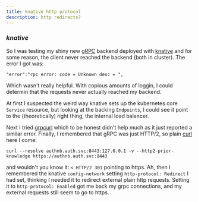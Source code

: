 ```yaml
---
title: knative http protocol
description: http redirects?
---
```


### _knative_

So I was testing my shiny new [gRPC](https://grpc.io/)
backend deployed with [knative](https://knative.dev/docs/)
and for some reason, the client never reached the backend
(both in cluster).
The error I got was:

```
"error":"rpc error: code = Unknown desc = ",
```

Which wasn't really helpful.
With copious amounts of loggin,
I could determin that the requests never actually reached my backend.

At first I suspected the weird way knative sets up the
kubernetes core `Service` resource,
but looking at the backing `Endpoints`,
I could see it point to the (theoretically) right thing,
the internal load balancer.

Next I tried [grpcurl](https://github.com/fullstorydev/grpcurl)
which to be honest didn't help much as it just reported a similar error.
Finally, I remembered that gRPC was just HTTP/2,
so plain [curl](https://curl.se/) here I come:

```
curl --resolve authnb.auth.svc:8443:127.0.0.1 -v --http2-prior-knowledge https://authnb.auth.svc:8443
```

and wouldn't you know it: `< HTTP/2 301` pointing to https.
Ah, then I remembered the knative `config-network` setting
`http-protocol: Redirect` I had set,
thinking I needed it to redirect external plain http requests.
Setting it to `http-protocol: Enabled` got me back my grpc connections,
and my external requests still seem to go to https.
